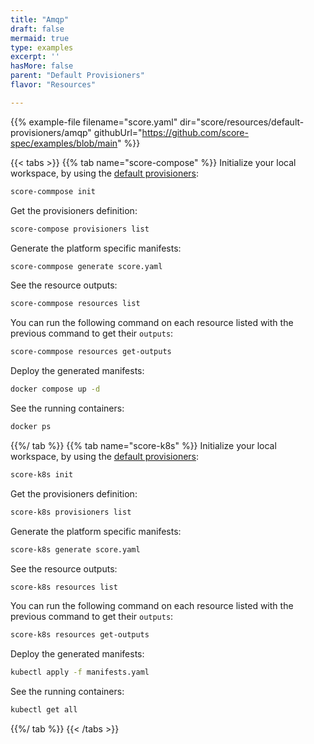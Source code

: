 ```yaml
---
title: "Amqp"
draft: false
mermaid: true
type: examples
excerpt: ''
hasMore: false
parent: "Default Provisioners"
flavor: "Resources"

---
```


{{% example-file filename="score.yaml" dir="score/resources/default-provisioners/amqp" githubUrl="https://github.com/score-spec/examples/blob/main" %}}

{{< tabs >}}
{{% tab name="score-compose" %}}
Initialize your local workspace, by using the [default provisioners](https://docs.score.dev/docs/score-implementation/score-compose/resources-provisioners/#default-provisioners):

```bash
score-commpose init
```

Get the provisioners definition:

```bash
score-compose provisioners list
```

Generate the platform specific manifests:

```bash
score-commpose generate score.yaml
```

See the resource outputs:

```bash
score-commpose resources list
```

You can run the following command on each resource listed with the previous command to get their `outputs`:

```bash
score-commpose resources get-outputs
```

Deploy the generated manifests:

```bash
docker compose up -d
```

See the running containers:

```bash
docker ps
```

{{%/ tab %}}
{{% tab name="score-k8s" %}}
Initialize your local workspace, by using the [default provisioners](https://docs.score.dev/docs/score-implementation/score-k8s/resources-provisioners/#default-provisioners):

```bash
score-k8s init
```

Get the provisioners definition:

```bash
score-k8s provisioners list
```

Generate the platform specific manifests:

```bash
score-k8s generate score.yaml
```

See the resource outputs:

```bash
score-k8s resources list
```

You can run the following command on each resource listed with the previous command to get their `outputs`:

```bash
score-k8s resources get-outputs
```

Deploy the generated manifests:

```bash
kubectl apply -f manifests.yaml
```

See the running containers:

```bash
kubectl get all
```

{{%/ tab %}}
{{< /tabs >}}
